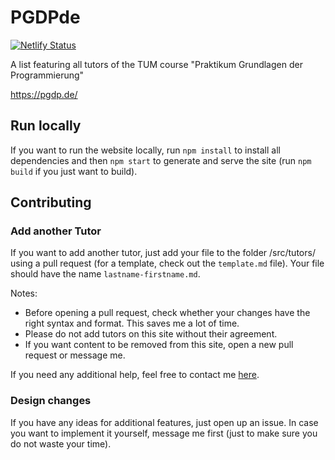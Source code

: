 # PGDPde
[![Netlify Status](https://api.netlify.com/api/v1/badges/e98acbb7-eb81-449b-bb90-e31e41c231bc/deploy-status)](https://pgdp.de/)

A list featuring all tutors of the TUM course "Praktikum Grundlagen der Programmierung"

https://pgdp.de/

## Run locally

If you want to run the website locally, run `npm install` to install all dependencies and then `npm start` to generate and serve the site (run `npm build` if you just want to build).

## Contributing

### Add another Tutor
If you want to add another tutor, just add your file to the folder /src/tutors/ using a pull request (for a template, check out the `template.md` file). Your file should have the name `lastname-firstname.md`.

Notes:
- Before opening a pull request, check whether your changes have the right syntax and format. This saves me a lot of time.
- Please do not add tutors on this site without their agreement.
- If you want content to be removed from this site, open a new pull request or message me.

If you need any additional help, feel free to contact me [here](https://simonpannek.com/home/contact/).

### Design changes
If you have any ideas for additional features, just open up an issue. In case you want to implement it yourself, message me first (just to make sure you do not waste your time).
